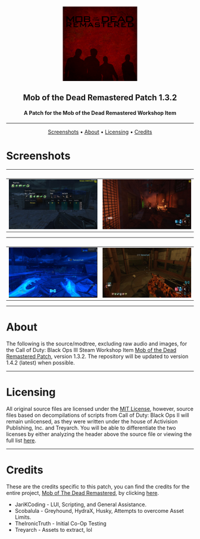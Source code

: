<p align="center"><img src="images/icon.png" width="200"></p> 
<h2 align="center"><b>Mob of the Dead Remastered Patch 1.3.2</b></h2>
<h4 align="center">A Patch for the Mob of the Dead Remastered Workshop Item</h4>
<hr>
<p align="center">
    <a href="#screenshots">Screenshots</a> &bull; 
    <a href="#about">About</a> &bull;
    <a href="#licensing">Licensing</a> &bull;
    <a href="#credits">Credits</a>
</p>

# Screenshots
⠀                    |  ⠀
:---------------------------:|:---------------------------:
![](images/screen2.jpg)     | ![](images/screen3.jpg)

⠀                      |  ⠀
:---------------------------:|:---------------------------:
![](images/screen1.jpg)     | ![](images/screen4.jpg)

<hr>

# About
The following is the source/modtree, excluding raw audio and images, for the Call of Duty: Black Ops III Steam Workshop Item [Mob of the Dead Remastered Patch](https://steamcommunity.com/sharedfiles/filedetails/?id=1725568279), version 1.3.2. The repository will be updated to version 1.4.2 (latest) when possible.

<hr>

# Licensing
All original source files are licensed under the [MIT License](https://opensource.org/licenses/MIT), however, source files based on decompilations of scripts from Call of Duty: Black Ops II will remain unlicensed, as they were written under the house of Activision Publishing, Inc. and Treyarch. You will be able to differentiate the two licenses by either analyzing the header above the source file or viewing the full list [here](licensed_scripts.txt).

<hr>

# Credits

These are the credits specific to this patch, you can find the credits for the entire project, [Mob of The Dead Remastered](https://steamcommunity.com/workshop/filedetails/?id=1128166280), by clicking [here](extended_credits.txt).
<ul>
    <li>JariKCoding - LUI, Scripting, and General Assistance.</li>
    <li>Scobalula - Greyhound, HydraX, Husky, Attempts to overcome Asset Limits.</li>
    <li>TheIronicTruth - Initial Co-Op Testing</li>
    <li>Treyarch - Assets to extract, lol</li>
</ul>